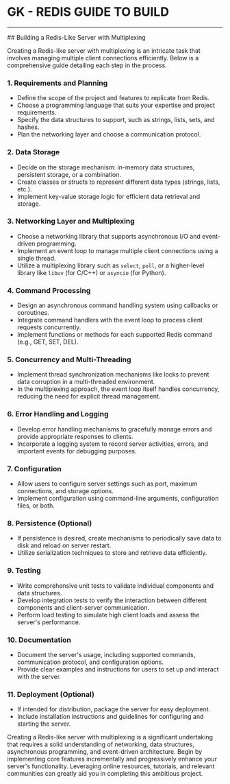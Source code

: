 # GK - REDIS GUIDE TO BUILD
<hr>
## Building a Redis-Like Server with Multiplexing

Creating a Redis-like server with multiplexing is an intricate task that involves managing multiple client connections efficiently. Below is a comprehensive guide detailing each step in the process.

### 1. Requirements and Planning

- Define the scope of the project and features to replicate from Redis.
- Choose a programming language that suits your expertise and project requirements.
- Specify the data structures to support, such as strings, lists, sets, and hashes.
- Plan the networking layer and choose a communication protocol.

### 2. Data Storage

- Decide on the storage mechanism: in-memory data structures, persistent storage, or a combination.
- Create classes or structs to represent different data types (strings, lists, etc.).
- Implement key-value storage logic for efficient data retrieval and storage.

### 3. Networking Layer and Multiplexing

- Choose a networking library that supports asynchronous I/O and event-driven programming.
- Implement an event loop to manage multiple client connections using a single thread.
- Utilize a multiplexing library such as `select`, `poll`, or a higher-level library like `libuv` (for C/C++) or `asyncio` (for Python).

### 4. Command Processing

- Design an asynchronous command handling system using callbacks or coroutines.
- Integrate command handlers with the event loop to process client requests concurrently.
- Implement functions or methods for each supported Redis command (e.g., GET, SET, DEL).

### 5. Concurrency and Multi-Threading

- Implement thread synchronization mechanisms like locks to prevent data corruption in a multi-threaded environment.
- In the multiplexing approach, the event loop itself handles concurrency, reducing the need for explicit thread management.

### 6. Error Handling and Logging

- Develop error handling mechanisms to gracefully manage errors and provide appropriate responses to clients.
- Incorporate a logging system to record server activities, errors, and important events for debugging purposes.

### 7. Configuration

- Allow users to configure server settings such as port, maximum connections, and storage options.
- Implement configuration using command-line arguments, configuration files, or both.

### 8. Persistence (Optional)

- If persistence is desired, create mechanisms to periodically save data to disk and reload on server restart.
- Utilize serialization techniques to store and retrieve data efficiently.

### 9. Testing

- Write comprehensive unit tests to validate individual components and data structures.
- Develop integration tests to verify the interaction between different components and client-server communication.
- Perform load testing to simulate high client loads and assess the server's performance.

### 10. Documentation

- Document the server's usage, including supported commands, communication protocol, and configuration options.
- Provide clear examples and instructions for users to set up and interact with the server.

### 11. Deployment (Optional)

- If intended for distribution, package the server for easy deployment.
- Include installation instructions and guidelines for configuring and starting the server.

Creating a Redis-like server with multiplexing is a significant undertaking that requires a solid understanding of networking, data structures, asynchronous programming, and event-driven architecture. Begin by implementing core features incrementally and progressively enhance your server's functionality. Leveraging online resources, tutorials, and relevant communities can greatly aid you in completing this ambitious project.
